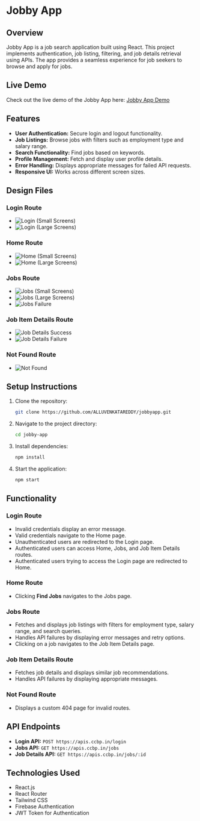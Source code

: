 # Jobby App

## Overview
Jobby App is a job search application built using React. This project implements authentication, job listing, filtering, and job details retrieval using APIs. The app provides a seamless experience for job seekers to browse and apply for jobs.

## Live Demo
Check out the live demo of the Jobby App here: [Jobby App Demo](https://venkatjob6.ccbp.tech/)

## Features
- **User Authentication:** Secure login and logout functionality.
- **Job Listings:** Browse jobs with filters such as employment type and salary range.
- **Search Functionality:** Find jobs based on keywords.
- **Profile Management:** Fetch and display user profile details.
- **Error Handling:** Displays appropriate messages for failed API requests.
- **Responsive UI:** Works across different screen sizes.

## Design Files
### Login Route
- ![Login (Small Screens)](https://assets.ccbp.in/frontend/content/react-js/jobby-app-login-sm-outputs.png)
- ![Login (Large Screens)](https://assets.ccbp.in/frontend/content/react-js/jobby-app-login-lg-output.png)

### Home Route
- ![Home (Small Screens)](https://assets.ccbp.in/frontend/content/react-js/jobby-app-home-sm-output.png)
- ![Home (Large Screens)](https://assets.ccbp.in/frontend/content/react-js/jobby-app-home-lg-output.png)

### Jobs Route
- ![Jobs (Small Screens)](https://assets.ccbp.in/frontend/content/react-js/jobby-app-jobs-sm-outputs.png)
- ![Jobs (Large Screens)](https://assets.ccbp.in/frontend/content/react-js/jobby-app-jobs-success-lg-output-v0.png)
- ![Jobs Failure](https://assets.ccbp.in/frontend/content/react-js/jobby-app-jobs-failure-lg-output-v0.png)

### Job Item Details Route
- ![Job Details Success](https://assets.ccbp.in/frontend/content/react-js/jobby-app-job-details-success-lg-output-v0.png)
- ![Job Details Failure](https://assets.ccbp.in/frontend/content/react-js/jobby-app-job-details-failure-lg-output.png)

### Not Found Route
- ![Not Found](https://assets.ccbp.in/frontend/content/react-js/jobby-app-not-found-lg-output-v0.png)

## Setup Instructions
1. Clone the repository:
   ```sh
   git clone https://github.com/ALLUVENKATAREDDY/jobbyapp.git
   ```
2. Navigate to the project directory:
   ```sh
   cd jobby-app
   ```
3. Install dependencies:
   ```sh
   npm install
   ```
4. Start the application:
   ```sh
   npm start
   ```

## Functionality
### Login Route
- Invalid credentials display an error message.
- Valid credentials navigate to the Home page.
- Unauthenticated users are redirected to the Login page.
- Authenticated users can access Home, Jobs, and Job Item Details routes.
- Authenticated users trying to access the Login page are redirected to Home.

### Home Route
- Clicking **Find Jobs** navigates to the Jobs page.

### Jobs Route
- Fetches and displays job listings with filters for employment type, salary range, and search queries.
- Handles API failures by displaying error messages and retry options.
- Clicking on a job navigates to the Job Item Details page.

### Job Item Details Route
- Fetches job details and displays similar job recommendations.
- Handles API failures by displaying appropriate messages.

### Not Found Route
- Displays a custom 404 page for invalid routes.

## API Endpoints
- **Login API:** `POST https://apis.ccbp.in/login`
- **Jobs API:** `GET https://apis.ccbp.in/jobs`
- **Job Details API:** `GET https://apis.ccbp.in/jobs/:id`

## Technologies Used
- React.js
- React Router
- Tailwind CSS
- Firebase Authentication
- JWT Token for Authentication
